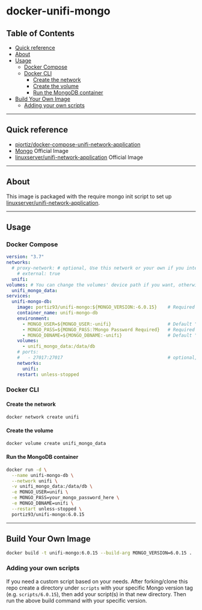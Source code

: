 # docker-unifi-mongo <!-- omit in toc -->

## Table of Contents <!-- omit in toc -->

- [Quick reference](#quick-reference)
- [About](#about)
- [Usage](#usage)
	- [Docker Compose](#docker-compose)
	- [Docker CLI](#docker-cli)
		- [Create the network](#create-the-network)
		- [Create the volume](#create-the-volume)
		- [Run the MongoDB container](#run-the-mongodb-container)
- [Build Your Own Image](#build-your-own-image)
	- [Adding your own scripts](#adding-your-own-scripts)

_______________________________________

## Quick reference
- [pjortiz/docker-compose-unifi-network-application](https://github.com/pjortiz/docker-compose-unifi-network-application)
- [Mongo](https://hub.docker.com/_/mongo) Official Image
- [linuxserver/unifi-network-application](https://hub.docker.com/r/linuxserver/unifi-network-application) Official Image

_______________________________________

## About

This image is packaged with the require mongo init script to set up [linuxserver/unifi-network-application](https://hub.docker.com/r/linuxserver/unifi-network-application).

_______________________________________

## Usage

### Docker Compose

```yaml
version: "3.7"
networks:
  # proxy-network: # optional, Use this network or your own if you intend to configure the unifi-network-application container through a revers proxy, otherwise not needed.
    # external: true
  unifi:
volumes: # You can change the volumes' device path if you want, otherwise no need to change, default Docker volume folder location will be used 
  unifi_mongo_data:
services:
  unifi-mongo-db:
    image: portiz93/unifi-mongo:${MONGO_VERSION:-6.0.15}    # Required MONGO_VERSION, Default "6.0.15", specify whatever Mongo version tag you need. DO NOT set 'latest' tag
    container_name: unifi-mongo-db
    environment:
      - MONGO_USER=${MONGO_USER:-unifi}                     # Default "unifi"
      - MONGO_PASS=${MONGO_PASS:?Mongo Password Required}   # Required
      - MONGO_DBNAME=${MONGO_DBNAME:-unifi}                 # Default "unifi"
    volumes:
      - unifi_mongo_data:/data/db
    # ports:
    #   - 27017:27017                                       # optional, Default "27017", only port if needed outside of unifi app
    networks:
      unifi:
    restart: unless-stopped
```

### Docker CLI

#### Create the network

```bash
docker network create unifi
```

#### Create the volume

```bash
docker volume create unifi_mongo_data
```

#### Run the MongoDB container

```bash
docker run -d \
  --name unifi-mongo-db \
  --network unifi \
  -v unifi_mongo_data:/data/db \
  -e MONGO_USER=unifi \
  -e MONGO_PASS=your_mongo_password_here \
  -e MONGO_DBNAME=unifi \
  --restart unless-stopped \
  portiz93/unifi-mongo:6.0.15
```

_______________________________________

## Build Your Own Image

```bash
docker build -t unifi-mongo:6.0.15 --build-arg MONGO_VERSION=6.0.15 . 
```

### Adding your own scripts

If you need a custom script based on your needs. After forking/clone this repo create a directory under `scripts` with your specific Mongo version tag (e.g. `scripts/6.0.15`), then add your script(s) in that new directory. Then run the above build command with your specific version.
